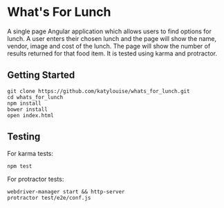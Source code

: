 # What's For Lunch

A single page Angular application which allows users to find options for lunch.  A user enters their chosen lunch and the page will show the name, vendor, image and cost of the lunch.  The page will show the number of results returned for that food item.  It is tested using karma and protractor.

## Getting Started

```
git clone https://github.com/katylouise/whats_for_lunch.git
cd whats_for_lunch
npm install
bower install
open index.html
```

## Testing

For karma tests:
```
npm test
```

For protractor tests:
```
webdriver-manager start && http-server
protractor test/e2e/conf.js
```


